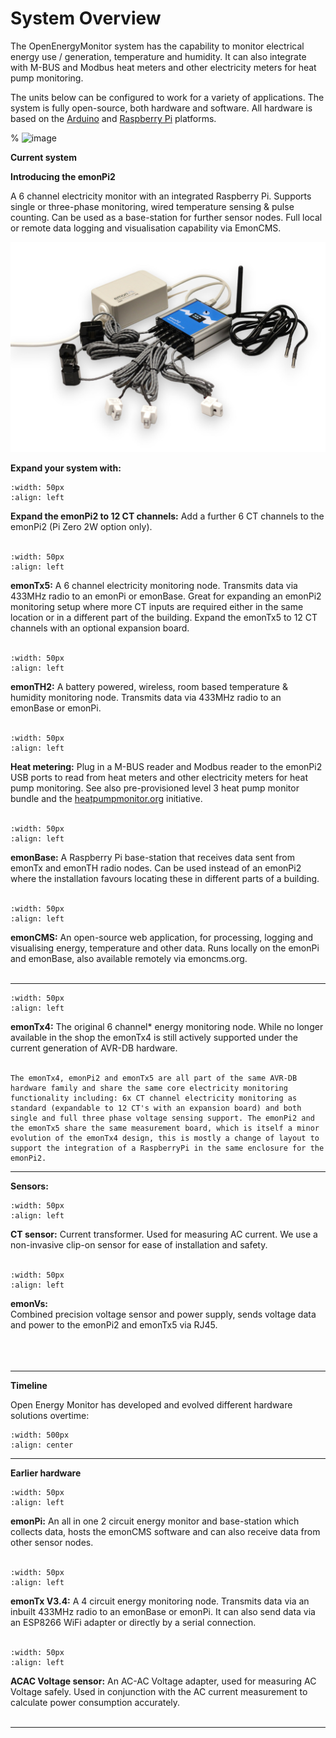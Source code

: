 # System Overview

The OpenEnergyMonitor system has the capability to monitor electrical energy use / generation, temperature and humidity. It can also integrate with M-BUS and Modbus heat meters and other electricity meters for heat pump monitoring.

The units below can be configured to work for a variety of applications. The system is fully open-source, both hardware and software. All hardware is based on the [Arduino](http://www.arduino.cc/) and [Raspberry Pi](http://raspberrypi.org) platforms.

% ![image](img/oemfpsystemdiagram.png)

**Current system** 

**Introducing the emonPi2**

A 6 channel electricity monitor with an integrated Raspberry Pi. Supports single or three-phase monitoring, wired temperature sensing & pulse counting. Can be used as a base-station for further sensor nodes. Full local or remote data logging and visualisation capability via EmonCMS. 

![emonPi2_complete_kit__77966.jpg](img/emonPi2_complete_kit__77966.jpg)

**Expand your system with:**

```{image} img/ctsensor.png
:width: 50px
:align: left
```
**Expand the emonPi2 to 12 CT channels:** Add a further 6 CT channels to the emonPi2 (Pi Zero 2W option only).<br><br>

```{image} img/emontx5-min.png
:width: 50px
:align: left
```

**emonTx5:** A 6 channel electricity monitoring node. Transmits data via 433MHz radio to an emonPi or emonBase. Great for expanding an emonPi2 monitoring setup where more CT inputs are required either in the same location or in a different part of the building. Expand the emonTx5 to 12 CT channels with an optional expansion board.<br><br>

```{image} img/emonth-min.png
:width: 50px
:align: left
```
**emonTH2:** A battery powered, wireless, room based temperature & humidity monitoring node. Transmits data via 433MHz radio to an emonBase or emonPi.<br><br>

```{image} img/heatmeter-min.png
:width: 50px
:align: left
```
**Heat metering:** Plug in a M-BUS reader and Modbus reader to the emonPi2 USB ports to read from heat meters and other electricity meters for heat pump monitoring. See also pre-provisioned level 3 heat pump monitor bundle and the [heatpumpmonitor.org](https://heatpumpmonitor.org/) initiative.<br><br>

```{image} img/emonbase-min.png
:width: 50px
:align: left
```
**emonBase:** A Raspberry Pi base-station that receives data sent from emonTx and emonTH radio nodes. Can be used instead of an emonPi2 where the installation favours locating these in different parts of a building.<br><br>

```{image} img/emoncms-min.png
:width: 50px
:align: left
```
**emonCMS:** An open-source web application, for processing, logging and visualising energy, temperature and other data. Runs locally on the emonPi and emonBase, also available remotely via emoncms.org.
<br><br>

---

```{image} img/emontx4-min.png
:width: 50px
:align: left
```

**emonTx4:** The original 6 channel* energy monitoring node. While no longer available in the shop the emonTx4 is still actively supported under the current generation of AVR-DB hardware.<br><br>

```{tip}
The emonTx4, emonPi2 and emonTx5 are all part of the same AVR-DB hardware family and share the same core electricity monitoring functionality including: 6x CT channel electricity monitoring as standard (expandable to 12 CT's with an expansion board) and both single and full three phase voltage sensing support. The emonPi2 and the emonTx5 share the same measurement board, which is itself a minor evolution of the emonTx4 design, this is mostly a change of layout to support the integration of a RaspberryPi in the same enclosure for the emonPi2.
```

---

**Sensors:**


```{image} img/ctsensor.png
:width: 50px
:align: left
```
**CT sensor:** Current transformer. Used for measuring AC current. We use a non-invasive clip-on sensor for ease of installation and safety.
<br><br>

```{image} img/emonVs-min.png
:width: 50px
:align: left
```
**emonVs:**<br>Combined precision voltage sensor and power supply, sends voltage data and power to the emonPi2 and emonTx5 via RJ45.<br><br>
<br><br>

---

<p><b>Timeline</b></p>

Open Energy Monitor has developed and evolved different hardware solutions overtime:

```{image} img/timeline.png
:width: 500px
:align: center
```

<!-- 
Invisible section: Contains source code for the image above using https://playground.diagram.codes/d/timeline
    width=700
    "2010-2011": "emonTx1️"
    "March 2012": "emonTx2\nemonGLCD\nemonBase"
    "April 2012": "First Heat\nPump\napplication\n♨️"
    "October 2012": "NanodeRF"
    "November 2013": "emonTx3 v3.2\emonTHv1/EmonTX Shield"
    "February 2015": "RFM69Pi3"
    "April 2015": "emonPi1"
    "2016": "emonTx3 v3.4"
    "November 2016": "emonTH2"
    "~2017": "OpenEVSE\nEmonVSE\n🚙"
    "October 2017": "IotaWatt"
    "March 2020": "OVMS"
    "November 2022": "emonTx4"
    "December 2023": "emonPi2"
    "Future": "🔮"
    "Summer 2024": "emonTx5"
    "2025": "emonPi3 & emonTx6" 
-->

---

<p><b>Earlier hardware</b></p>

```{image} img/emonpi-min.png
:width: 50px
:align: left
```
**emonPi:** An all in one 2 circuit energy monitor and base-station which collects data, hosts the emonCMS software and can also receive data from other sensor nodes.<br><br>

```{image} img/emontx-min.png
:width: 50px
:align: left
```
**emonTx V3.4:** A 4 circuit energy monitoring node. Transmits data via an inbuilt 433MHz radio to an emonBase or emonPi. It can also send data via an ESP8266 WiFi adapter or directly by a serial connection.<br><br>

```{image} img/voltagesensor.png
:width: 50px
:align: left
```
**ACAC Voltage sensor:** An AC-AC Voltage adapter, used for measuring AC Voltage safely. Used in conjunction with the AC current measurement to calculate power consumption accurately.
<br><br>

---

<!--
## Example configurations


**emonTx + emonBase**<br>
Separate sensor node and base station linked by 433MHz radio, 4x CT sensor inputs, 1x ACAC Voltage sensor input, temperature and pulse input. RaspberryPi Base station with emonCMS for local data logging. Wifi or Ethernet connectivity. Applications: Home solar, consumption, multiple circuits, 3-phase.

![image](img/emontxandbase.png)

*New 2019: emonTx firmware supports higher accuracy continuous monitoring.*

**[Installation Guide](/setup/install-emontx)** \| **[emonTx Technical](/technical/emontx)**<br> **View in Shop: [emonTx](https://shop.openenergymonitor.com/emontx-v3-electricity-monitoring-transmitter/) & [emonBase](https://shop.openenergymonitor.com/emonbase-web-connected-base-station/)**

---

**emonTx + ESP8266 WiFi**<br>
Using and ESP8266 WiFi Adapter the emonTx can send data directly to a remote emonCMS server such as emoncms.org. It is also possible to use an ESP8266 WiFi adapter with an emonTx to send data to an emonPi or emonBase to improve reliability where 433MHz is not sufficient.

![image](img/emontx.png)

*Note: Without local data logging this approach can incur additional service costs via the remote server.*

**[Installation Guide](/setup/esp8266-adapter-emontx/)** \| **[emonTx Technical](/technical/emontx)**<br>**View in Shop: [emonTx + WiFi Adapter](https://shop.openenergymonitor.com/emontx-wifi-adapter-1/)**

---

**emonPi**<br>
All in one energy monitor. 2x CT sensor inputs, 1x ACAC Voltage sensor input, temperature and pulse input, LCD Display. Integrated RaspberryPi with emonCMS for local data logging. Wifi or Ethernet connectivity. Designed for single phase home solar and monitoring energy consumption.

![image](img/emonpi.png)

**[Installation Guide](/setup/install)** \| **[emonPi Technical](/technical/emonpi)** \| **[View in Shop](https://shop.openenergymonitor.com/emonpi-3/)**

---

**emonTx + emonPi**<br>
It also possible to add one or more emonTx units to an emonPi to gain additional CT sensor inputs.

![image](img/emontxandemonpi.png)

*Note: sensor node transmit timing is not synchronised and so packet collisions increase with the number of nodes. In practice we recommend not more than 10 nodes per base station.*

**[emonPi Installation Guide](/setup/install) [+ Add Additional emonTx](/setup/emontx/)** \| **[emonPi Technical](/technical/emonpi)** \| **[View in Shop](https://shop.openenergymonitor.com/emonpi-3/)**

## Example Applications

- [Home Energy Monitor](/applications/home-energy/)
- [Solar PV](/applications/solar-pv/)
- [Heatpump Monitoring](/applications/heatpump/)

## Choosing a system configuration

**1. How many AC circuits do you wish to measure?**<br>
The basic emonPi configuration supports 2x CT sensor inputs. A basic emonTx + emonBase configuration supports 4x CT sensor inputs. Both configurations can be extended to increase the number of CT inputs by adding additional emonTx units (4x CT sensor inputs per emonTx).

**2. Is the system single phase or 3 phase?**<br>
Our units are primarily designed for single-phase operation, however the emonTx can be configured for 3 phase energy monitoring with 3-phase firmware. This firmware measures the current on all three phases but only voltage on the first phase. See [emonTx 3-Phase Firmware](https://github.com/openenergymonitor/emontx-3phase) for full details. An emonTx can support one set of 3-phase measurements, for applications requiring 3-phase measurement of multiple circuits e.g 3 phase SolarPV & Grid Import/Export, multiple emonTx units will be required.

**3. Do you have an AC Socket nearby for power supply and an ACAC Voltage sensor?**<br>
The emonPi requires an AC socket near the meter cabinet both for power and to provide an AC voltage signal. The emonTx also gives best results if used with an AC voltage sensor. If the meter location does not have an accessible AC socket and its not possible to install a socket; it is possible to power the emonTx with batteries and measure AC current only and calculate an approximate apparent power measurement. Select ['3 X AA Battery Holder' under the power supply section when buying an emonTx](https://shop.openenergymonitor.com/emontx-v3-electricity-monitoring-transmitter/) for this option. Note that the discreet sampling firmware will be installed which puts the emonTx to sleep between readings to extend battery life.

**4. Ethernet or WiFi for connectivity?**<br>
Both the emonPi and emonTx + emonBase systems support WiFi and Ethernet provided by the RaspberryPi. To use Ethernet with the emonPi, ethernet is required at the metering location. The emonTx + emonBase configuration allows for separation of the metering location and the base station which can be located next to your internet router.

**5. Number of room temperature and humidity sensors required**<br>
Both the emonPi and emonBase based systems support receiving data from up to 30 wireless 433MHz radio nodes, including multiple emontx units and emonTH temperature and humidity nodes.

**6. Wired temperature sensing with RJ45 DS18B20 sensors**<br>
Both the emonPi and emonTx support wired temperature sensing using the RJ45 socket. The emonTx includes a terminal block for DS18B20 sensors without the RJ45 plug. The terminal block can also be used for the pulse input.

**7. Pulse counting?**<br>
Both the emonPi and emonTx support a single pulse counting input using the RJ45 socket.

**8. How important is having a basestation status display to you?**<br>
The emonPi includes an LCD Display for easy access to the emonPi network IP address. This can simplify setup on networks where hostnames are unreliable. The emonBase does not include an LCD display and so requires either the hostname to work (e.g emonpi.local) or device detection using the routers device list or using tools such as [Fing Android](https://play.google.com/store/apps/details?id=com.overlook.android.fing&hl=en_GB) or [Fing iOS](https://itunes.apple.com/gb/app/fing-network-scanner/id430921107?mt=8).

For further Q&A you may find the [community forum FAQ](https://community.openenergymonitor.org/t/frequently-asked-questions/3005) useful.
-->
